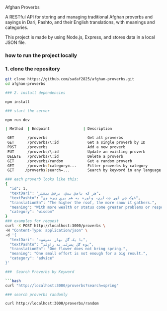 Afghan Proverbs 

A RESTful API for storing and managing traditional Afghan proverbs and sayings in Dari, Pashto, and their English translations, with meanings and categories.

This project is made by using Node.js, Express, and stores data in a local JSON file. 


### how to run the project locally

### 1. clone the repository


```bash
git clone https://github.com/sadaf2825/afghan-proverbs.git   
cd afghan-proverbs

### 2. install dependencies

npm install

### start the server

npm run dev

| Method  | Endpoint               | Description                       

 GET      /proverbs                  Get all proverbs                  
 GET      /proverbs/\:id             Get a single proverb by ID        
 POST     /proverbs                  Add a new proverb                 
 PUT      /proverbs/\:id             Update an existing proverb        
 DELETE   /proverbs/\:id             Delete a proverb                  
 GET      /proverbs/random           Get a random proverb              
 GET      /proverbs?category=...     Filter proverbs by category       
 GET     /proverbs?search=...        Search by keyword in any language 

### each proverb looks like this:
{
  "id": 1,
  "textDari": "هر که بامش بیش، برفش بیشتر",
  "textPashto": "څوک چې لوړ چت لري، واوره به هم پرې ډېره وي",
  "translationEn": "The higher the roof, the more snow it gathers.",
  "meaning": "With more wealth or status come greater problems or responsibilities.",
  "category": "wisdom"
}
### examples for request
curl -X POST http://localhost:3000/proverbs \
-H "Content-Type: application/json" \
-d '{
  "textDari": "با یک گل بهار نمی‌شود",
  "textPashto": "یوه ګل پسرلی نه راولي",
  "translationEn": "One flower does not bring spring.",
  "meaning": "One small effort is not enough for a big result.",
  "category": "advice"
}'

###  Search Proverbs by Keyword

```bash
curl "http://localhost:3000/proverbs?search=spring"

### search proverbs randomly

curl http://localhost:3000/proverbs/random



